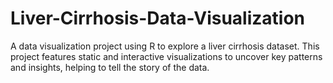 # Liver-Cirrhosis-Data-Visualization
A data visualization project using R to explore a liver cirrhosis dataset. This project features static and interactive visualizations to uncover key patterns and insights, helping to tell the story of the data.
